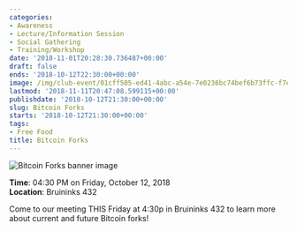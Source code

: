 ```yaml
---
categories:
- Awareness
- Lecture/Information Session
- Social Gathering
- Training/Workshop
date: '2018-11-01T20:28:30.736487+00:00'
draft: false
ends: '2018-10-12T22:30:00+00:00'
image: /img/club-event/01cff505-ed41-4abc-a54e-7e0236bc74bef6b73ffc-f7e5-427c-a853-5f085502d230.png
lastmod: '2018-11-11T20:47:08.599115+00:00'
publishdate: '2018-10-12T21:30:00+00:00'
slug: Bitcoin Forks
starts: '2018-10-12T21:30:00+00:00'
tags:
- Free Food
title: Bitcoin Forks
---
```


<img src="/img/club-event/01cff505-ed41-4abc-a54e-7e0236bc74bef6b73ffc-f7e5-427c-a853-5f085502d230.png" alt="Bitcoin Forks banner image" /><br>
    <p class="eventInfo">
        <strong>Time</strong>: 04:30 PM on Friday, October 12, 2018<br>
        <strong>Location</strong>: Bruininks 432
    </p>
    <p>Come to our meeting THIS Friday at 4:30p in Bruininks 432 to learn more about current and future Bitcoin forks!</p>